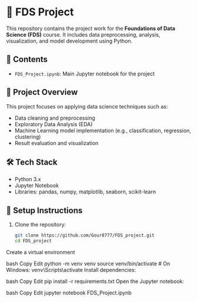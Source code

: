 # 🧪 FDS Project

This repository contains the project work for the **Foundations of Data Science (FDS)** course. It includes data preprocessing, analysis, visualization, and model development using Python.

## 📂 Contents

- `FDS_Project.ipynb`: Main Jupyter notebook for the project

## 🚀 Project Overview

This project focuses on applying data science techniques such as:

- Data cleaning and preprocessing
- Exploratory Data Analysis (EDA)
- Machine Learning model implementation (e.g., classification, regression, clustering)
- Result evaluation and visualization

## 🛠️ Tech Stack

- Python 3.x
- Jupyter Notebook
- Libraries: pandas, numpy, matplotlib, seaborn, scikit-learn

## 🔧 Setup Instructions

1. Clone the repository:
   ```bash
   git clone https://github.com/Gour8777/FDS_project.git
   cd FDS_project
Create a virtual environment 

bash
Copy
Edit
python -m venv venv
source venv/bin/activate  # On Windows: venv\Scripts\activate
Install dependencies:

bash
Copy
Edit
pip install -r requirements.txt
Open the Jupyter notebook:

bash
Copy
Edit
jupyter notebook FDS_Project.ipynb
